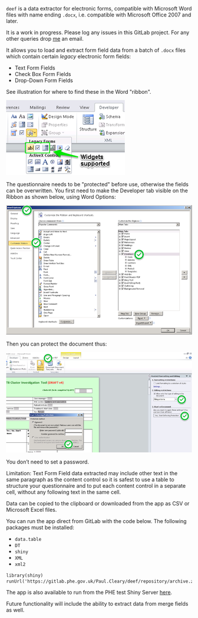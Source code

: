 `deef` is a data extractor for electronic forms, compatible with Microsoft Word 
files with name ending `.docx`, i.e. compatible with Microsoft Office 2007 
and later.

It is a work in progress. Please log any issues in this GitLab project. For any other queries drop [me](mailto:paul.cleary@phe.gov.uk?Subject=deef) an email.

It allows you to load and extract form field data from a batch of `.docx` files 
which contain certain *legacy* electronic form fields:

- Text Form Fields 
- Check Box Form Fields
- Drop-Down Form Fields

See illustration for where to find these in the Word "ribbon". 

![Compatible widgets](img/widgets.png)

The questionnaire needs to be "protected" before use, otherwise the fields can be overwritten. You first need to make the Developer tab visible on the Ribbon as shown below, using Word Options:

![Word options](img/protection.png)

Then you can protect the document thus: 

![Protecting the form](img/protection2.png)

You don’t need to set a password. 

Limitation: Text Form Field data extracted may include other text in the same paragraph as the content control so it is safest to use a table to structure your questionnaire and to put each content control in a separate cell, without any following text in the same cell. 

Data can be copied to the clipboard or downloaded from the app as CSV or Microsoft Excel files. 

You can run the app direct from GitLab with the code below.
The following packages must be installed:

- `data.table`
- `DT`
- `shiny`
- `XML`
- `xml2`

```
library(shiny)
runUrl('https://gitlab.phe.gov.uk/Paul.Cleary/deef/repository/archive.zip')
```

The app is also available to run from the PHE test Shiny Server [here](http://158.119.199.25:3838/paul/deef/).

Future functionality will include the ability to extract data from merge fields as well.

